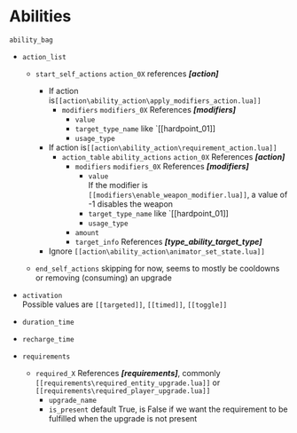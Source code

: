# Abilities

`ability_bag`

* `action_list`
    * `start_self_actions` `action_0X` references **_[action]_**
        * If action is`[[action\ability_action\apply_modifiers_action.lua]]`
            * `modifiers` `modifiers_0X` References **_[modifiers]_**
                * `value`
                * `target_type_name` like `[[hardpoint_01]]
                * `usage_type`
        * If action is`[[action\ability_action\requirement_action.lua]]`
            * `action_table` `ability_actions` `action_0X` References **_[action]_**
                * `modifiers` `modifiers_0X` References **_[modifiers]_**
                    * `value`\
                    If the modifier is `[[modifiers\enable_weapon_modifier.lua]]`, a value of -1 disables the weapon
                    * `target_type_name` like `[[hardpoint_01]]
                    * `usage_type`
                * `amount`
                * `target_info` References **_[type_ability_target_type]_**
        * Ignore `[[action\ability_action\animator_set_state.lua]]`
    
    * `end_self_actions` skipping for now, seems to mostly be cooldowns or removing (consuming) an upgrade

* `activation`\
Possible values are `[[targeted]]`, `[[timed]]`, `[[toggle]]`

* `duration_time`

* `recharge_time`

* `requirements` 
    * `required_X` References **_[requirements]_**, commonly `[[requirements\required_entity_upgrade.lua]]` or `[[requirements\required_player_upgrade.lua]]`
        * `upgrade_name`
        * `is_present` default True, is False if we want the requirement to be fulfilled when the upgrade is not present
    

